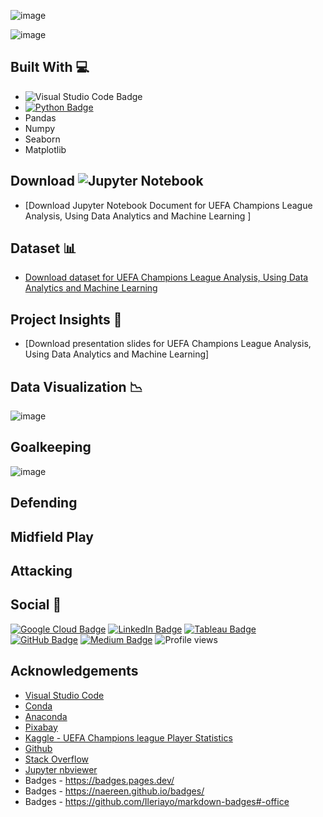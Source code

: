 ![image](https://user-images.githubusercontent.com/96287600/170814988-af52b1d1-1f64-4979-8046-bc38d25cbdcb.png)

![image](https://user-images.githubusercontent.com/96287600/170815181-d2bd7f6d-34d0-43a3-ab9f-52249de68c25.png)


## Built With 💻

- ![Visual Studio Code Badge](https://img.shields.io/badge/Visual%20Studio%20Code-007ACC?logo=visualstudiocode&logoColor=fff&style=flat)
- [![Python Badge](https://img.shields.io/badge/Python-3776AB?logo=python&logoColor=fff&style=flat)](https://www.python.org/)
- Pandas
- Numpy
- Seaborn
- Matplotlib


## Download ![Jupyter Notebook](https://img.shields.io/badge/jupyter-%23FA0F00.svg?style=for-the-badge&logo=jupyter&logoColor=white)

- [Download Jupyter Notebook Document for UEFA Champions League Analysis, Using Data Analytics and Machine Learning ]

## Dataset 📊

- [Download dataset for UEFA Champions League Analysis, Using Data Analytics and Machine Learning ](https://www.kaggle.com/datasets/sarangpurandare/uefa-champions-league-player-statistics)

## Project Insights 📖
- [Download presentation slides for UEFA Champions League Analysis, Using Data Analytics and Machine Learning]

## Data Visualization 📉

![image](https://user-images.githubusercontent.com/96287600/170815097-553b7cfe-1e1d-410b-92ef-13befa7d8154.png)

## Goalkeeping
![image](https://user-images.githubusercontent.com/96287600/170815436-6872386a-6c22-45bf-b012-a33bea89f0dc.png)


## Defending

## Midfield Play

## Attacking


## Social 📧 

[![Google Cloud Badge](https://img.shields.io/badge/Google%20Cloud-4285F4?logo=googlecloud&logoColor=fff&style=flat)](https://www.cloudskillsboost.google/public_profiles/c2ff4f8e-4f42-4380-b038-73104c7d98fc) [![LinkedIn Badge](https://img.shields.io/badge/LinkedIn-0A66C2?logo=linkedin&logoColor=fff&style=flat)](https://www.linkedin.com/in/abdrauf26/) [![Tableau Badge](https://img.shields.io/badge/Tableau-E97627?logo=tableau&logoColor=fff&style=flat)](https://public.tableau.com/app/profile/mohamed.abdul.rauf) [![GitHub Badge](https://img.shields.io/badge/GitHub-181717?logo=github&logoColor=fff&style=flat)](https://github.com/abdrauf26) [![Medium Badge](https://img.shields.io/badge/Medium-000?logo=medium&logoColor=fff&style=flat)](https://medium.com/@rauf.yusope) ![Profile views](https://gpvc.arturio.dev/abdrauf26) 

## Acknowledgements

- [Visual Studio Code](https://code.visualstudio.com/)
- [Conda](https://docs.conda.io/en/latest/)
- [Anaconda](https://anaconda.org/)
- [Pixabay](https://pixabay.com/)
- [Kaggle - UEFA Champions league Player Statistics](https://www.kaggle.com/datasets/sarangpurandare/uefa-champions-league-player-statistics)
- [Github](https://github.com/)
- [Stack Overflow](https://stackoverflow.com/)
- [Jupyter nbviewer](https://nbviewer.org/)
- Badges - https://badges.pages.dev/
- Badges - https://naereen.github.io/badges/
- Badges - https://github.com/Ileriayo/markdown-badges#-office
